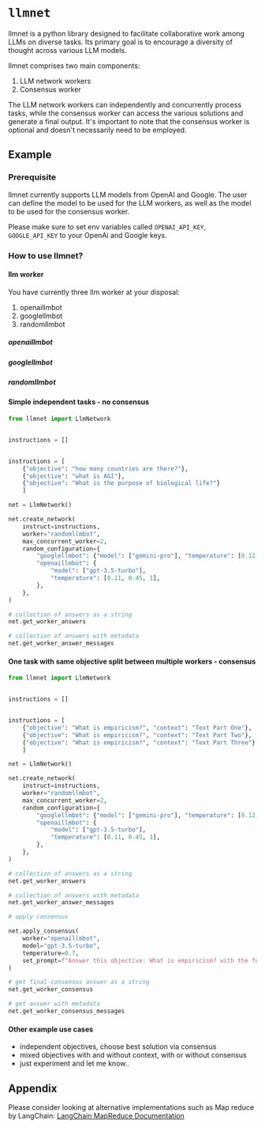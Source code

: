 # `llmnet`

llmnet is a python library designed to facilitate collaborative work among LLMs on diverse tasks. Its primary goal is to encourage a diversity of thought across various LLM models.

llmnet comprises two main components:

1. LLM network workers
2. Consensus worker


The LLM network workers can independently and concurrently process tasks, while the consensus worker can access the various solutions and generate a final output. It's important to note that the consensus worker is optional and doesn't necessarily need to be employed.

## Example

### Prerequisite

llmnet currently supports LLM models from OpenAI and Google. The user can define the model to be used for the LLM workers, as well as the model to be used for the consensus worker.

Please make sure to set env variables called `OPENAI_API_KEY`, `GOOGLE_API_KEY` to your OpenAi and Google keys.

### How to use llmnet?

#### llm worker

You have currently three llm worker at your disposal:

1. openaillmbot
2. googlellmbot
3. randomllmbot

##### openaillmbot

##### googlellmbot

##### randomllmbot

#### Simple independent tasks - no consensus

```python
from llmnet import LlmNetwork


instructions = []


instructions = [
    {"objective": "how many countries are there?"},
    {"objective": "what is AGI"},
    {"objective": "What is the purpose of biological life?"}
    ]

net = LlmNetwork()

net.create_network(
    instruct=instructions,
    worker="randomllmbot",
    max_concurrent_worker=2,
    random_configuration={
        "googlellmbot": {"model": ["gemini-pro"], "temperature": [0.12, 0.11]},
        "openaillmbot": {
            "model": ["gpt-3.5-turbo"],
            "temperature": [0.11, 0.45, 1],
        },
    },
)

# collection of answers as a string
net.get_worker_answers

# collection of answers with metadata
net.get_worker_answer_messages
```

#### One task with same objective split between multiple workers - consensus

```python
from llmnet import LlmNetwork


instructions = []


instructions = [
    {"objective": "What is empiricism?", "context": "Text Part One"},
    {"objective": "What is empiricism?", "context": "Text Part Two"},
    {"objective": "What is empiricism?", "context": "Text Part Three"}
    ]

net = LlmNetwork()

net.create_network(
    instruct=instructions,
    worker="randomllmbot",
    max_concurrent_worker=2,
    random_configuration={
        "googlellmbot": {"model": ["gemini-pro"], "temperature": [0.12, 0.11]},
        "openaillmbot": {
            "model": ["gpt-3.5-turbo"],
            "temperature": [0.11, 0.45, 1],
        },
    },
)

# collection of answers as a string
net.get_worker_answers

# collection of answers with metadata
net.get_worker_answer_messages

# apply consensus

net.apply_consensus(
    worker="openaillmbot",
    model="gpt-3.5-turbo",
    temperature=0.7,
    set_prompt=f"Answer this objective: What is empiricism? with the following text in just one sentences: {net.get_worker_answers}",
)

# get final consensus answer as a string
net.get_worker_consensus

# get answer with metadata
net.get_worker_consensus_messages
```

#### Other example use cases

- independent objectives, choose best solution via consensus
- mixed objectives with and without context, with or without consensus
- just experiment and let me know..

## Appendix

Please consider looking at alternative implementations such as Map reduce by LangChain: [LangChain MapReduce Documentation](https://python.langchain.com/docs/modules/chains/document/map_reduce)
